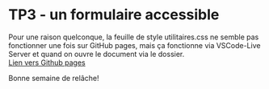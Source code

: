 # TP3 - un formulaire accessible

Pour une raison quelconque, la feuille de style utilitaires.css ne semble pas fonctionner une fois sur GitHub pages, mais ça fonctionne via VSCode-Live Server et quand on ouvre le document via le dossier.  
[Lien vers Github pages](https://clodianec.github.io/tp3/)  

Bonne semaine de relâche!
